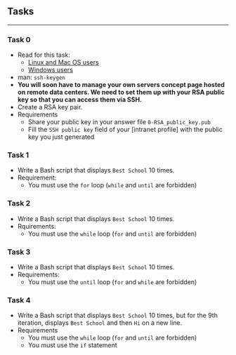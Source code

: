 
## Tasks 
---
### Task 0
* Read for this task:
	* [Linux and Mac OS users](https://askubuntu.com/questions/61557/how-do-i-set-up-ssh-authentication-keys)
	* [Windows users](https://docs.rackspace.com/support/how-to/generating-rsa-keys-with-ssh-puttygen/)
* man: `ssh-keygen`
* **You will soon have to manage your own servers concept page hosted on remote data centers. We need to set them up with your RSA public key so that you can access them via SSH.**
* Create a RSA key pair.
* Requirements
	* Share your public key in your answer file `0-RSA_public_key.pub`
	* Fill the `SSH public key` field of your [intranet profile] with the public key you just generated

### Task 1
* Write a Bash script that displays `Best School` 10 times. 
* Requirement:
	* You must use the `for` loop (`while` and `until` are forbidden)

### Task 2
* Write a Bash script that displays `Best School` 10 times.
* Rquirements:
	* You must use the `while` loop (`for` and `until` are forbidden)

### Task 3
* Write a Bash script that displays `Best School` 10 times.
* Requirements:
	* You must use the `until` loop (`for` and `while` are forbidden)

### Task 4
* Write a Bash script that displays `Best School` 10 times, but for the 9th iteration, displays `Best School` and then `Hi` on a new line.
* Requirements
	* You must use the `while` loop (`for` and `until` are forbidden)
	* You must use the `if` statement


